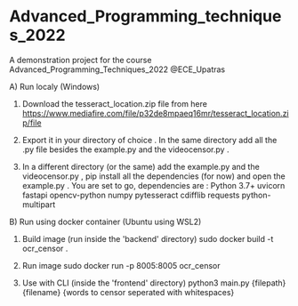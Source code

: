 # Advanced_Programming_techniques_2022

A demonstration project for the course Advanced_Programming_Techniques_2022
@ECE_Upatras

A) Run localy (Windows)

1. Download the tesseract_location.zip file from here https://www.mediafire.com/file/p32de8mpaeq16mr/tesseract_location.zip/file

2. Export it in your directory of choice . In the same directory add all the .py file besides the example.py and the videocensor.py .

3. In a different directory (or the same) add the example.py and the videocensor.py , pip install all the dependencies (for now) and open the example.py .
   You are set to go, dependencies are :
   Python 3.7+
   uvicorn
   fastapi
   opencv-python
   numpy
   pytesseract
   cdifflib
   requests
   python-multipart
   
B) Run using docker container (Ubuntu using WSL2)

1. Build image (run inside the 'backend' directory)
sudo docker build -t ocr_censor .

2. Run image
sudo docker run -p 8005:8005 ocr_censor

3. Use with CLI (inside the 'frontend' directory)
python3 main.py {filepath} {filename} {words to censor seperated with whitespaces}

